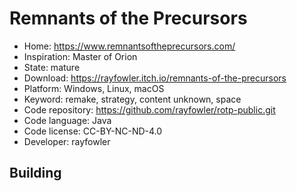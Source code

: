 # Remnants of the Precursors

- Home: https://www.remnantsoftheprecursors.com/
- Inspiration: Master of Orion
- State: mature
- Download: https://rayfowler.itch.io/remnants-of-the-precursors
- Platform: Windows, Linux, macOS
- Keyword: remake, strategy, content unknown, space
- Code repository: https://github.com/rayfowler/rotp-public.git
- Code language: Java
- Code license: CC-BY-NC-ND-4.0
- Developer: rayfowler

## Building
